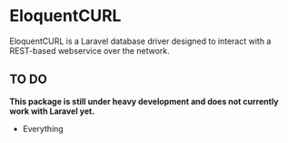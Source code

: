 # EloquentCURL

EloquentCURL is a Laravel database driver designed to interact with a REST-based webservice
over the network.

## TO DO

**This package is still under heavy development and does not currently work with Laravel yet.**

* Everything
